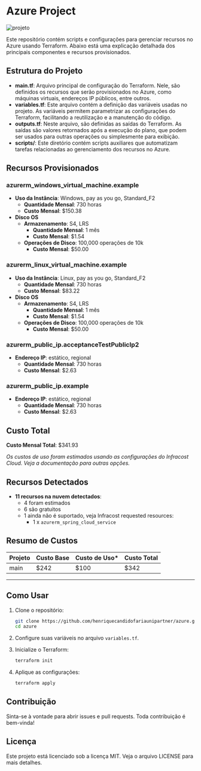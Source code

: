 # Azure Project

![projeto](azure/spring-apps/images/projeto.png)

Este repositório contém scripts e configurações para gerenciar recursos no Azure usando Terraform. Abaixo está uma explicação detalhada dos principais componentes e recursos provisionados.

## Estrutura do Projeto

- **main.tf**: Arquivo principal de configuração do Terraform. Nele, são definidos os recursos que serão provisionados no Azure, como máquinas virtuais, endereços IP públicos, entre outros.
- **variables.tf**: Este arquivo contém a definição das variáveis usadas no projeto. As variáveis permitem parametrizar as configurações do Terraform, facilitando a reutilização e a manutenção do código.
- **outputs.tf**: Neste arquivo, são definidas as saídas do Terraform. As saídas são valores retornados após a execução do plano, que podem ser usados para outras operações ou simplesmente para exibição.
- **scripts/**: Este diretório contém scripts auxiliares que automatizam tarefas relacionadas ao gerenciamento dos recursos no Azure.

## Recursos Provisionados

### azurerm_windows_virtual_machine.example

- **Uso da Instância**: Windows, pay as you go, Standard_F2
  - **Quantidade Mensal**: 730 horas
  - **Custo Mensal**: $150.38
- **Disco OS**
  - **Armazenamento**: S4, LRS
    - **Quantidade Mensal**: 1 mês
    - **Custo Mensal**: $1.54
  - **Operações de Disco**: 100,000 operações de 10k
    - **Custo Mensal**: $50.00

### azurerm_linux_virtual_machine.example

- **Uso da Instância**: Linux, pay as you go, Standard_F2
  - **Quantidade Mensal**: 730 horas
  - **Custo Mensal**: $83.22
- **Disco OS**
  - **Armazenamento**: S4, LRS
    - **Quantidade Mensal**: 1 mês
    - **Custo Mensal**: $1.54
  - **Operações de Disco**: 100,000 operações de 10k
    - **Custo Mensal**: $50.00

### azurerm_public_ip.acceptanceTestPublicIp2

- **Endereço IP**: estático, regional
  - **Quantidade Mensal**: 730 horas
  - **Custo Mensal**: $2.63

### azurerm_public_ip.example

- **Endereço IP**: estático, regional
  - **Quantidade Mensal**: 730 horas
  - **Custo Mensal**: $2.63

## Custo Total

**Custo Mensal Total**: $341.93

*Os custos de uso foram estimados usando as configurações do Infracost Cloud. Veja a documentação para outras opções.*

## Recursos Detectados

- **11 recursos na nuvem detectados**:
  - 4 foram estimados
  - 6 são gratuitos
  - 1 ainda não é suportado, veja Infracost requested resources:
    - 1 x `azurerm_spring_cloud_service`

## Resumo de Custos

| Projeto | Custo Base | Custo de Uso* | Custo Total |
|---------|-------------|---------------|-------------|
| main    | $242        | $100          | $342        |

---

## Como Usar

1. Clone o repositório:
    ```sh
    git clone https://github.com/henriquecandidofariaunipartner/azure.git
    cd azure
    ```

2. Configure suas variáveis no arquivo `variables.tf`.

3. Inicialize o Terraform:
    ```sh
    terraform init
    ```

4. Aplique as configurações:
    ```sh
    terraform apply
    ```

## Contribuição

Sinta-se à vontade para abrir issues e pull requests. Toda contribuição é bem-vinda!

## Licença

Este projeto está licenciado sob a licença MIT. Veja o arquivo LICENSE para mais detalhes.
